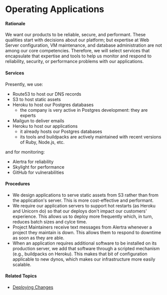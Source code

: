 # Operating Applications


#### Rationale

We want our products to be reliable, secure, and performant. These qualities start with decisions about our platform; but expertise at Web Server configuration, VM maintenance, and database administration are not among our core competencies. Therefore, we will select services that encapsulate that expertise and tools to help us monitor and respond to reliability, security, or performance problems with our applications.


#### Services

Presently, we use:

 - Route53 to host our DNS records
 - S3 to host static assets
 - Heroku to host our Postgres databases
     - the company is very active in Postgres development: they are experts
 - Mailgun to deliver emails
 - Heroku to host our applications
     - it already hosts our Postgres databases
     - its tools and buildpacks are actively maintained with recent versions of Ruby, Node.js, etc.

and for monitoring:

 - Alertra for reliability
 - Skylight for performance
 - GitHub for vulnerabilities


#### Procedures

 - We design applications to serve static assets from S3 rather than from the application's server. This is more cost-effective and performant.
 - We require our application servers to support hot restarts (as Heroku and Unicorn do) so that our deploys don't impact our customers' experience. This allows us to deploy more frequently which, in turn, reduces batch sizes and cylce time.
 - Project Maintainers receive text messages from Alertra whenever a project they maintain is down. This allows them to respond to downtime as soon as they are able.
 - When an application requires additional software to be installed on its production server, we add that software through a scripted mechanism (e.g., buildpacks on Heroku). This makes that bit of configuration applicable to new dynos, which makes our infrastructure more easily scalable.



#### Related Topics

 - [Deploying Changes](deploying_changes.md)
